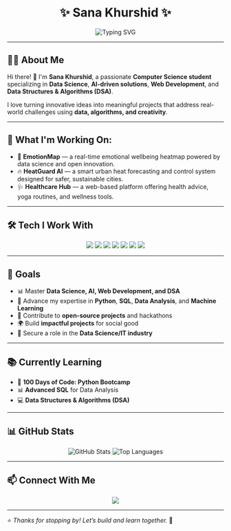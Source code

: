 <h1 align="center">✨ Sana Khurshid ✨</h1>

<p align="center">
  <img src="https://readme-typing-svg.demolab.com?font=Fira+Code&size=24&pause=1000&color=F76957&center=true&vCenter=true&width=435&lines=Web+Developer+%7C+Python+%7C+SQL+%7C+Data+Science+Enthusiast" alt="Typing SVG" />
</p>

---

## 👩‍💻 About Me

Hi there! 👋 I'm **Sana Khurshid**, a passionate **Computer Science student** specializing in **Data Science**, **AI-driven solutions**, **Web Development**, and **Data Structures & Algorithms (DSA)**.

I love turning innovative ideas into meaningful projects that address real-world challenges using **data, algorithms, and creativity**.

---

## 🚀 What I'm Working On:
- 🌱 **EmotionMap** — a real-time emotional wellbeing heatmap powered by data science and open innovation.
- 🔥 **HeatGuard AI** — a smart urban heat forecasting and control system designed for safer, sustainable cities.
- 🩺 **Healthcare Hub** — a web-based platform offering health advice, yoga routines, and wellness tools.

---

## 🛠️ Tech I Work With

<p align="center">
  <img src="https://img.shields.io/badge/Python-3776AB?style=for-the-badge&logo=python&logoColor=white"/>
  <img src="https://img.shields.io/badge/SQL-07405E?style=for-the-badge&logo=mysql&logoColor=white"/>
  <img src="https://img.shields.io/badge/HTML-E34F26?style=for-the-badge&logo=html5&logoColor=white"/>
  <img src="https://img.shields.io/badge/CSS-1572B6?style=for-the-badge&logo=css3&logoColor=white"/>
  <img src="https://img.shields.io/badge/JavaScript-F7DF1E?style=for-the-badge&logo=javascript&logoColor=black"/>
  <img src="https://img.shields.io/badge/React-61DAFB?style=for-the-badge&logo=react&logoColor=black"/>
  <img src="https://img.shields.io/badge/DSA-FF9900?style=for-the-badge&logo=codeforces&logoColor=white"/>
</p>

---

## 🎯 Goals
- 📊 Master **Data Science, AI, Web Development, and DSA**
- 🐍 Advance my expertise in **Python**, **SQL**, **Data Analysis**, and **Machine Learning**
- 🌱 Contribute to **open-source projects** and hackathons
- 🌍 Build **impactful projects** for social good
- 💼 Secure a role in the **Data Science/IT industry**

---

## 📚 Currently Learning
- 🚀 **100 Days of Code: Python Bootcamp**
- 📊 **Advanced SQL** for Data Analysis
- 💻 **Data Structures & Algorithms (DSA)**


---

## 📊 GitHub Stats

<p align="center">
  <img src="https://github-readme-stats.vercel.app/api?username=sanakhurshid&show_icons=true&theme=radical" alt="GitHub Stats" />
  <img src="https://github-readme-stats.vercel.app/api/top-langs/?username=sanakhurshid&layout=compact&theme=radical" alt="Top Languages" />
</p>

---

## 📫 Connect With Me

<p align="center">
  <a href="https://linkedin.com/in/sana-khurshid" target="_blank">
    <img src="https://img.shields.io/badge/LinkedIn-0077B5?style=for-the-badge&logo=linkedin&logoColor=white"/>
  </a>
</p>

---

⭐️ *Thanks for stopping by! Let’s build and learn together.* 🚀

